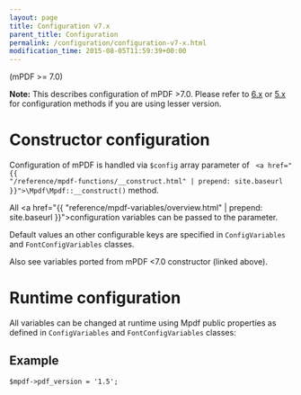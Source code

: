```yaml
---
layout: page
title: Configuration v7.x
parent_title: Configuration
permalink: /configuration/configuration-v7-x.html
modification_time: 2015-08-05T11:59:39+00:00
---
```


(mPDF >= 7.0)

<div class="alert alert-info" role="alert">
    <strong>Note:</strong> This describes configuration of mPDF >7.0. Please refer to 
    <a href="{{ "/configuration/configuration-files-v6-x.html" | prepend: site.baseurl }}">6.x</a> or
    <a href="{{ "/configuration/configuration-files-v5-x.html" | prepend: site.baseurl }}">5.x</a> for
    configuration methods if you are using lesser version.
</div>

# Constructor configuration

Configuration of mPDF is handled via `$config` array parameter of <code>
<a href="{{ "/reference/mpdf-functions/__construct.html" | prepend: site.baseurl }}">\Mpdf\Mpdf::__construct()</a></code> method.

All <a href="{{ "reference/mpdf-variables/overview.html" | prepend: site.baseurl }}">configuration variables</a>
can be passed to the parameter.

Default values an other configurable keys are specified in `ConfigVariables` and `FontConfigVariables` classes.

Also see variables ported from mPDF <7.0 constructor (linked above).

# Runtime configuration

All variables can be changed at runtime using Mpdf public properties as defined in `ConfigVariables` and 
`FontConfigVariables` classes:

## Example

```
$mpdf->pdf_version = '1.5';
```
